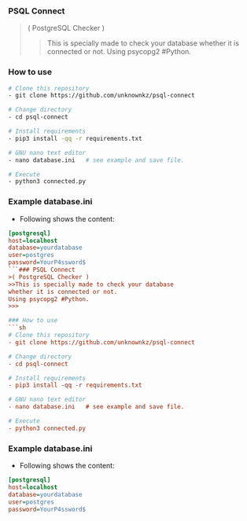 ### PSQL Connect
>( PostgreSQL Checker )
>>This is specially made to check your database
whether it is connected or not.
Using psycopg2 #Python.
>>> 

### How to use
```sh
# Clone this repository
- git clone https://github.com/unknownkz/psql-connect

# Change directory
- cd psql-connect

# Install requirements
- pip3 install -qq -r requirements.txt

# GNU nano text editor
- nano database.ini   # see example and save file.

# Execute
- python3 connected.py
```


### Example database.ini
- Following shows the content:
```ini
[postgresql]
host=localhost
database=yourdatabase
user=postgres
password=YourP4ssword$
```### PSQL Connect
>( PostgreSQL Checker )
>>This is specially made to check your database
whether it is connected or not.
Using psycopg2 #Python.
>>> 

### How to use
```sh
# Clone this repository
- git clone https://github.com/unknownkz/psql-connect

# Change directory
- cd psql-connect

# Install requirements
- pip3 install -qq -r requirements.txt

# GNU nano text editor
- nano database.ini   # see example and save file.

# Execute
- python3 connected.py
```


### Example database.ini
- Following shows the content:
```ini
[postgresql]
host=localhost
database=yourdatabase
user=postgres
password=YourP4ssword$
```
